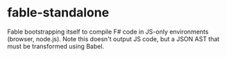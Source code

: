 # fable-standalone

Fable bootstrapping itself to compile F# code in JS-only environments (browser, node.js). Note this doesn't output JS code, but a JSON AST that must be transformed using Babel.